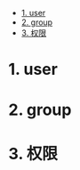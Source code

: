 <!-- TOC -->

- [1. user](#1-user)
- [2. group](#2-group)
- [3. 权限](#3-权限)

<!-- /TOC -->
# 1. user 
# 2. group
# 3. 权限
